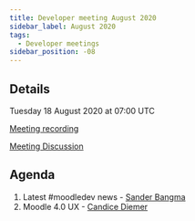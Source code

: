 ```yaml
---
title: Developer meeting August 2020
sidebar_label: August 2020
tags:
  - Developer meetings
sidebar_position: -08
---
```


## Details

Tuesday 18 August 2020 at 07:00 UTC

[Meeting recording](https://moodle.org/mod/bigbluebuttonbn/view.php?id=8596)

[Meeting Discussion](https://moodle.org/mod/forum/discuss.php?d=407203)

## Agenda

<!-- cspell:ignore Diemer -->

1. Latest #moodledev news - [Sander Bangma](https://moodle.org/user/view.php?id=2356736&course=5)
1. Moodle 4.0 UX - [Candice Diemer](https://moodle.org/user/view.php?id=3261960&course=1)
